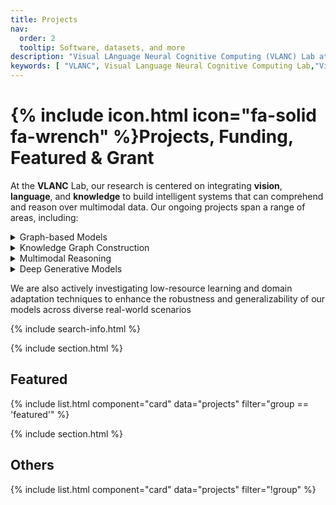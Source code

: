 ```yaml
---
title: Projects
nav:
  order: 2
  tooltip: Software, datasets, and more
description: "Visual LAnguage Neural Cognitive Computing (VLANC) Lab at Mahindra University integrates AI, Vision, Language, and Neural Computation for multimodal understanding, Knowledge Graphs, GNNs, and Brain-computer Interfaces. At the VLANC Lab, we investigate cutting-edge areas such as Deep Generative Models, Natural Language Processing (NLP), and Visual Language understanding to build intelligent systems capable of reasoning, perception, and learning across modalities. As a leading Mahindra University AI Lab, the Visual Language Neural Cognitive Computing Lab fosters interdisciplinary innovation and contributes to the global AI community through impactful research, collaboration, and knowledge creation."
keywords: [ "VLANC", Visual Language Neural Cognitive Computing Lab,"Visual Language", "Neural Cognitive Computing", "VLANC Lab", "AI Research", "Knowledge Graph", "Graph Neural Networks", "Multimodal AI", "Brain-Computer Interfaces", "Deep Generative Models", "Natural Language Processing", "Vision-Language Integration","NLP", "AI", "AI and Neuroscience lab", "Mahindra University AI lab", "Nidhi Goyal", "Dr. Nidhi Goyal","Research","Research Grants","Projects","Papers","Research Paper","Research Works","Collaborations", "Interdiscipline","Past Projects","Current Projects", "Ongoing Projects","Past Research","Current Research", "Ongoing Research","Funding","Past Funding","Ongoing Funding" ]
---
```


# {% include icon.html icon="fa-solid fa-wrench" %}Projects, Funding, Featured & Grant

At the **VLANC** Lab, our research is centered on integrating **vision**, **language**, and **knowledge** to build intelligent systems that can comprehend and reason over multimodal data. Our ongoing projects span a range of areas, including:

<details markdown="1">
<summary>Graph-based Models</summary>
Graph-based models for entity linking and structured knowledge representation
</details>

<details markdown="2">
<summary>Knowledge Graph Construction</summary>
Knowledge graph construction from unstructured text
</details>

<details markdown="3">
<summary>Multimodal Reasoning</summary>
Multimodal reasoning across image-text pairs
</details>

<details markdown="4">
<summary>Deep Generative Models</summary>
Deep generative models for interpreting brain-computer interface (BCI) signals
</details>







We are also actively investigating low-resource learning and domain adaptation techniques to enhance the robustness and generalizability of our models across diverse real-world scenarios


{% include search-info.html %}

{% include section.html %}

## Featured

{% include list.html component="card" data="projects" filter="group == 'featured'" %}

{% include section.html %}

## Others

{% include list.html component="card" data="projects" filter="!group"  %}
